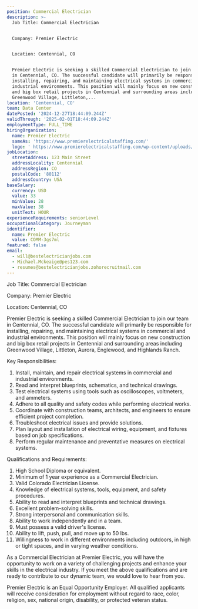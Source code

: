 ```yaml
---
position: Commercial Electrician
description: >-
  Job Title: Commercial Electrician


  Company: Premier Electric


  Location: Centennial, CO


  Premier Electric is seeking a skilled Commercial Electrician to join our team
  in Centennial, CO. The successful candidate will primarily be responsible for
  installing, repairing, and maintaining electrical systems in commercial and
  industrial environments. This position will mainly focus on new construction
  and big box retail projects in Centennial and surrounding areas including
  Greenwood Village, Littleton,...
location: 'Centennial, CO'
team: Data Center
datePosted: '2024-12-27T18:44:09.244Z'
validThrough: '2025-02-01T18:44:09.244Z'
employmentType: FULL_TIME
hiringOrganization:
  name: Premier Electric
  sameAs: 'https://www.premierelectricalstaffing.com/'
  logo: ' https://www.premierelectricalstaffing.com/wp-content/uploads/2020/05/Premier-Electrical-Staffing-logo.png'
jobLocation:
  streetAddress: 123 Main Street
  addressLocality: Centennial
  addressRegion: CO
  postalCode: '80112'
  addressCountry: USA
baseSalary:
  currency: USD
  value: 33
  minValue: 28
  maxValue: 38
  unitText: HOUR
experienceRequirements: seniorLevel
occupationalCategory: Journeyman
identifier:
  name: Premier Electric
  value: COMM-3gs7ml
featured: false
email:
  - will@bestelectricianjobs.com
  - Michael.Mckeaige@pes123.com
  - resumes@bestelectricianjobs.zohorecruitmail.com
---
```




Job Title: Commercial Electrician

Company: Premier Electric

Location: Centennial, CO

Premier Electric is seeking a skilled Commercial Electrician to join our team in Centennial, CO. The successful candidate will primarily be responsible for installing, repairing, and maintaining electrical systems in commercial and industrial environments. This position will mainly focus on new construction and big box retail projects in Centennial and surrounding areas including Greenwood Village, Littleton, Aurora, Englewood, and Highlands Ranch.

Key Responsibilities:

1. Install, maintain, and repair electrical systems in commercial and industrial environments.
2. Read and interpret blueprints, schematics, and technical drawings.
3. Test electrical systems using tools such as oscilloscopes, voltmeters, and ammeters.
4. Adhere to all quality and safety codes while performing electrical works.
5. Coordinate with construction teams, architects, and engineers to ensure efficient project completion.
6. Troubleshoot electrical issues and provide solutions.
7. Plan layout and installation of electrical wiring, equipment, and fixtures based on job specifications.
8. Perform regular maintenance and preventative measures on electrical systems.

Qualifications and Requirements:

1. High School Diploma or equivalent.
2. Minimum of 1 year experience as a Commercial Electrician.
3. Valid Colorado Electrician License.
4. Knowledge of electrical systems, tools, equipment, and safety procedures.
5. Ability to read and interpret blueprints and technical drawings.
6. Excellent problem-solving skills.
7. Strong interpersonal and communication skills.
8. Ability to work independently and in a team.
9. Must possess a valid driver's license.
10. Ability to lift, push, pull, and move up to 50 lbs.
11. Willingness to work in different environments including outdoors, in high or tight spaces, and in varying weather conditions.

As a Commercial Electrician at Premier Electric, you will have the opportunity to work on a variety of challenging projects and enhance your skills in the electrical industry. If you meet the above qualifications and are ready to contribute to our dynamic team, we would love to hear from you. 

Premier Electric is an Equal Opportunity Employer. All qualified applicants will receive consideration for employment without regard to race, color, religion, sex, national origin, disability, or protected veteran status.

